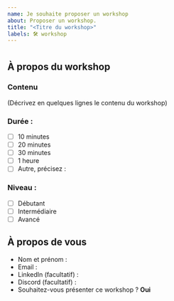 ```yaml
---
name: Je souhaite proposer un workshop
about: Proposer un workshop.
title: "<Titre du workshop>"
labels: 🛠️ workshop
---
```


# <Titre du workshop>

## À propos du workshop

### Contenu

(Décrivez en quelques lignes le contenu du workshop)

### Durée :

- [ ] 10 minutes
- [ ] 20 minutes
- [ ] 30 minutes
- [ ] 1 heure
- [ ] Autre, précisez :

### Niveau :

- [ ] Débutant
- [ ] Intermédiaire
- [ ] Avancé

## À propos de vous

- Nom et prénom :
- Email :
- LinkedIn (facultatif) :
- Discord (facultatif) :
- Souhaitez-vous présenter ce workshop ? **Oui**
